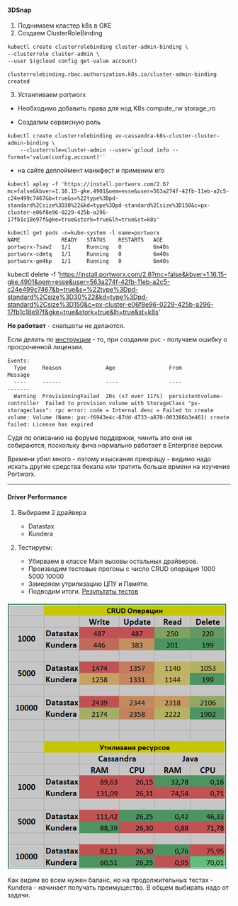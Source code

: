 #### 3DSnap

1. Поднимаем кластер k8s в GKE
2. Создаем ClusterRoleBinding
```
kubectl create clusterrolebinding cluster-admin-binding \
--clusterrole cluster-admin \
--user $(gcloud config get-value account) 
```
 
 ```
clusterrolebinding.rbac.authorization.k8s.io/cluster-admin-binding created
 ```

3. Устанливаем portworx

* Необходимо добавить права для нод K8s compute_rw storage_ro

* Создалим  сервисную роль
```
kubectl create clusterrolebinding av-cassandra-k8s-cluster-cluster-admin-binding \
    --clusterrole=cluster-admin --user=`gcloud info --format='value(config.account)'`
```

*  на сайте деплоймент манифест и применим его

```
kubectl aplay -f 'https://install.portworx.com/2.6?mc=false&kbver=1.16.15-gke.4901&oem=esse&user=563a274f-42fb-11eb-a2c5-c24e499c7467&b=true&s=%22type%3Dpd-standard%2Csize%3D30%22&kd=type%3Dpd-standard%2Csize%3D150&c=px-cluster-e06f8e96-0229-425b-a296-17fb1c18e97f&gke=true&stork=true&lh=true&st=k8s'
```

```
kubectl get pods -n=kube-system -l name=portworx                                   
NAME             READY   STATUS    RESTARTS   AGE
portworx-7saw2   1/1     Running   0          6m40s
portworx-cdmtq   1/1     Running   0          6m40s
portworx-gm4hp   1/1     Running   0          6m40s
```

kubectl delete -f 'https://install.portworx.com/2.6?mc=false&kbver=1.16.15-gke.4901&oem=esse&user=563a274f-42fb-11eb-a2c5-c24e499c7467&b=true&s=%22type%3Dpd-standard%2Csize%3D30%22&kd=type%3Dpd-standard%2Csize%3D150&c=px-cluster-e06f8e96-0229-425b-a296-17fb1c18e97f&gke=true&stork=true&lh=true&st=k8s'

**Не работает** -  снапшоты не делаются.

Если делать по [инструкции](https://portworx.com/run-ha-cassandra-google-kubernetes-engine-gke/)  - то, при создании pvc  - получаем ошибку о просроченной лицензии.

```
Events:
  Type     Reason              Age                 From                         Message
  ----     ------              ----                ----                         -------
  Warning  ProvisioningFailed  20s (x7 over 117s)  persistentvolume-controller  Failed to provision volume with StorageClass "px-storageclass": rpc error: code = Internal desc = Failed to create volume: Volume (Name: pvc-f6943e4c-87dd-4733-a870-003386b3e461) create failed: License has expired
```

Судя по описанию на форуме поддержки, чинить это они не собираются, поскольку фича нормально работает в Enterprise  версии.

Времени убил много - пэтому изыскания прекращу - видимо надо искать другие средства бекапа или тратить больше врмени на изучение Portworx.

---

#### Driver Performance

1. Выбираем 2 драйвера 
   * Datastax
   * Kundera
  
2. Тестируем:
   * Убирваем в классе Main вызовы остальных драйверов.
   * Производим тестовые прогоны с число CRUD операция 1000 5000 10000
   * Замеряем утрилизацию ЦПУ и Памяти.
   * Подводим итоги. [Результаты тестов](./Результаты%20тестов.xlsx)

![](jpa_rez.png)

Как видим во всем нужен баланс, но на продолжительных тестах - Kunderа  - начинает получать преимущество. В общем выбирать надо от задачи. 